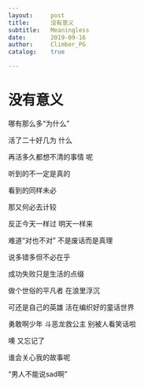 ```yaml
---
layout:		post
title:		没有意义
subtitle:   Meaningless
date:		2019-09-16
author:		Climber_PG
catalog:	true

---
```


# 没有意义

哪有那么多“为什么”

活了二十好几为 什么

再活多久都想不清的事情 呢

听到的不一定是真的

看到的同样未必

那又何必去计较

反正今天一样过 明天一样来

难道“对也不对” 不是废话而是真理

说多错多但不必在乎

成功失败只是生活的点缀

做个世俗的平凡者 在浪里浮沉

可还是自己的英雄 活在编织好的童话世界

勇敢啊少年 斗恶龙救公主 别被人看笑话啦

噢 又忘记了

谁会关心我的故事呢

“男人不能说sad啊”

